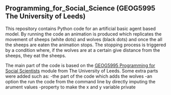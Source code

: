 ## Programming_for_Social_Science (GEOG5995 The University of Leeds)

This repository contains Python code for an artificial basic agent based model. By running the code an animation is produced which 
replicates the movement of sheeps (white dots) and wolves (black dots) and once the all the sheeps are eaten the animation stops. 
The stopping process is triggered by a condition where, if the wolves are at a certain give distance from the sheeps, they eat the sheeps. 

The main part of the code is based on the [GEOG5995 Programming for Social Scientists](http://www.geog.leeds.ac.uk/courses/computing/study/core-python-phd/)
module from The University of Leeds. Some extra parts were added such as:
-the part of the code which adds the wolves
-an option the run the code from the command line by directly imputing the arument values
-property to make the x and y variable private

